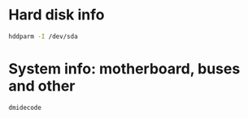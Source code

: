 # Hard disk info
```bash
hddparm -I /dev/sda
```
# System info: motherboard, buses and other
```bash
dmidecode
```
